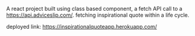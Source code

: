 A react project built using class based component, a fetch API call to a https://api.adviceslip.com/. fetching inspirational quote
within a life cycle.

deployed link:
https://inspirationalquoteapp.herokuapp.com/
